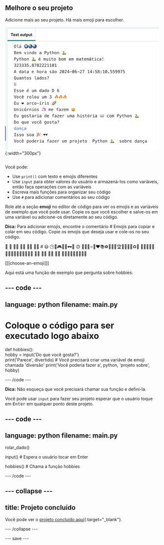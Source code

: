## Melhore o seu projeto

<div style="display: flex; flex-wrap: wrap">
<div style="flex-basis: 200px; flex-grow: 1; margin-right: 15px;">
Adicione mais ao seu projeto. Há mais emoji para escolher.
  </div>
<div>

![Um projeto mais longo na área de saída com mais texto, emoji e entradas.](images/upgrade_ideas.png){:width="300px"} 

</div>
</div>

Você pode:
+ Use `print()` com texto e emojis diferentes
+ Use `input` para obter valores do usuário e armazená-los como variáveis, então faça operações com as variáveis
+ Escreva mais funções para organizar seu código
+ Use `#` para adicionar comentários ao seu código

Role até a seção **emoji** no editor de código para ver os emojis e as variáveis de exemplo que você pode usar. Copie os que você escolher e salve-os em uma variável ou adicione-os diretamente ao seu código.

**Dica:** Para adicionar emojis, encontre o comentário # Emojis para copiar e colar em seu código. Copie os emojis que deseja usar e cole-os no seu código.

🎊 🙌 🙌🏼 🙌🏽 🙌🏾 🙌🏿 # 😃 🕒🎨🎮🔬🎉🕶️🎲 😊
🦄🚀💯⭐💛❤️📚⚽🏏🏀🥋🏆✨🥺🌈🔥♻️🌳
👩‍🦽👩🏼‍🦽👩🏽‍🦽👩🏾‍🦽👩🏿‍🦽🧘 🧘🏼 🧘🏽 🧘🏾 🧘🏿 🙋🙋🏼🙋🏽🙋🏾🙋🏿

[[[choose-an-emoji]]]

Aqui está uma função de exemplo que pergunta sobre hobbies:

--- code ---
---
language: python
filename: main.py
---

# Coloque o código para ser executado logo abaixo
def hobbies():   
    hobby = input('Do que você gosta?')   
    print('Parece', divertido) # Você precisará criar uma variável de emoji chamada 'diversão'
    print('Você poderia fazer a', python, 'projeto sobre', hobby)

--- /code ---

**Dica:** Não esqueça que você precisará chamar sua função e defini-la.

Você pode usar `input` para fazer seu projeto esperar que o usuário toque em <kbd>Enter</kbd> em qualquer ponto deste projeto.

--- code ---
---
language: python
filename: main.py
---

rolar_dado()

input() # Espera o usuário tocar em Enter

hobbies() # Chama a função hobbies

--- /code ---

--- collapse ---
---
title: Projeto concluído
---

Você pode ver o [projeto concluído aqui](https://editor.raspberrypi.org/pt-BR/projects/hello-world-solution){:target="_blank"}.

--- /collapse ---

--- save ---
